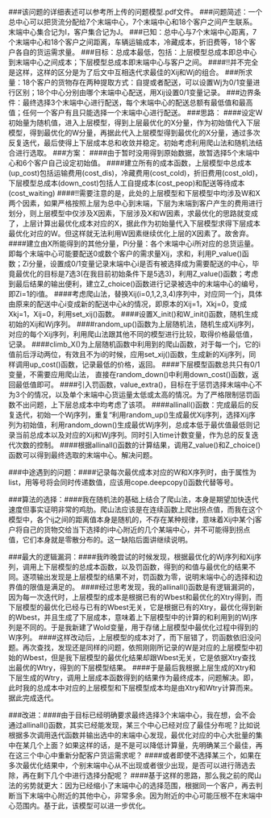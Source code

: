 ###该问题的详细表述可以参考所上传的问题模型.pdf文件。
###问题简述：一个总中心可以把货流分配给7个末端中心，7个末端中心和18个客户之间产生联系。末端中心集合记为I，客户集合记为J。
###已知：总中心与7个末端中心距离，7个末端中心和18个客户之间距离，车辆运输成本，冷藏成本，折旧费等，18个客户各自的货运需求量。
###目标：总成本最低，包括：上层模型总成本即总中心到末端中心之间成本；下层模型总成本即末端中心与客户之间。
####!!并不完全是这样，这样的区分是为了后文中互相迭代求最佳的Xij和Wj的组合。
###所求量：18个客户的货物存在两种提取方式：自提或者配送，可以设置Wj为0/1变量进行区别；18个中心分别由哪个末端中心配送，用Xij设置0/1变量记录。
###边界条件：最终选择3个末端中心进行配送，每个末端中心的配送总额有最低值和最高值；任何一个客户有且只能选择一个末端中心进行配送。
###思路：
####设定W初始量为随机值，进入上层模型，得到上层最优化的X分量，作为初始值代入下层模型，得到最优化的W分量，再据此代入上层模型得到最优化的X分量，通过多次反复迭代，最后使得上下层成本总和收敛并稳定。初始考虑利用爬山法和随机法结合进行选取。
###方案：
####由于暂时没用得到原始数据，故暂选择5个末端中心和6个客户自己设定初始值。
####建立所有的成本函数，上层模型中总成本(up_cost)包括运输费用(cost_dis)，冷藏费用(cost_cold)，折旧费用(cost_old)，下层模型总成本(down_cost)包括人工自提成本(cost_peop)和配送等待成本(cost_waiting)
####!!需要注意的是，此处的上层模型和下层模型中均涉及W和X两个因素，如果严格按照上层为总中心到末端，下层为末端到客户产生的费用进行划分，则上层模型中仅涉及X因素，下层涉及X和W因素，求最优化的思路就变成了，上层计算出最优化成本对应的X，据此作为初始量代入下层模型求得下层成本最优化对应的W。但这样就无法利用W因素继续优化上层的X因素了。故舍弃。
####建立由X所能得到的其他分量，Pi分量：各个末端中心i所对应的总货运量。即每个末端中心可能要配送0或数个客户的需求量Xij，求和，利用P_value()函数；Zi分量，设置成0/1变量记录末端中心i是否有被选择成为需要配送的中心，毕竟最优化的目标是7选3(在我目前初始条件下是5选3)，利用Z_value()函数；考虑到最后结果的输出便利，建立Z_choice()函数进行记录被选中的末端中心的编号，即Zi=1的i值。
####考虑爬山法，替换Xij(i=0,1,2,3,4)序列中，对应同一个j，具体由原来的配送中心i变成新的配送中心k的情况，即原本的Xij=1，Xkj=0，变成Xkj=1，Xij=0，利用set_xij()函数。
####设置X_init()和W_init()函数，随机生成初始的Xij和Wj序列。
####random_up()函数为上层随机法，随机生成Xij序列，对应的每个Xij序列，利用爬山法跟其他不同的模型进行比较，取得价格最低值，记录。
####climb_X()为上层随机函数中利用到的爬山函数，对于每一个j，它的i值前后浮动两位，有效且不为i的时候，应用set_xij()函数，生成新的Xij序列，同样调用up_cost()函数，记录最低的价格，返回。
####下层模型函数总共只有0/1变量，不需要应用爬山法， 直接在random_down()中利用down_cost()函数，返回最低值即可。
####引入罚函数，value_extra()，目标在于惩罚选择末端中心不为3个的情况，以及单个末端中心货运量太低或太高的情况。为了严格限制惩罚函数不出问题，上下层总成本中均考虑了该项。
####allinall()函数：完成最后的反复迭代，初始一个Wj序列，重复“利用random_up()生成最优Xij序列，选择Xij序列为初始值，利用random_down()生成最优Wj序列，总成本低于最优值最低则记录当前总成本以及对应的Xij和Wj序列。同时引入time计数变量，作为总的反复迭代次数的控制。
####根据allinall()函数的计算结果，调用Z_value()和Z_choice()函数可以得到最终选取的末端中心。解决问题。

###中途遇到的问题：####记录每次最优成本对应的W和X序列时，由于属性为list，用等号将会同时传递数值，应该用cope.deepcopy()函数代替等号。

###算法的选择：####我在随机法的基础上结合了爬山法，本身是期望加快迭代速度但事实证明非常的鸡肋。爬山法应该是在连续函数上爬出拐点值，而我在这个模型中，各个ij之间的距离值本身是随机的，不存在某种规律，意味着Xij中某个j客户将自己的货物交给当下选择的i中心附近的几个某端中心，并不可能得到拐点值，它们本身就是零散分布的。这一缺陷后面讲继续说明。

###最大的逻辑漏洞：####我昨晚尝试的时候发现，根据最优化的Wj序列和Xij序列，调用上下层模型的总成本函数，以及罚函数，得到的和值与最优化的结果不同。逐项输出发现是上层模型的结果不对，罚函数为零，说明末端中心的选择和边界值的限值是满足的。
####经过思考发现，我的allinall()函数是有逻辑漏洞的，因为每一次迭代时，上层模型的成本是根据已有的Wbest和最优化的Xtry得到，而下层模型的最优化已经与已有的Wbest无关，它是根据已有的Xtry，最优化得到新的Wbest，并且生成了下层成本，意味着上下层模型中的计算的和利用到的Wj序列是不同的。于是我新建了Wold变量，用于存储上层模型中最优化过程中得到的W序列。
####这样改动后，上层模型的成本对了，而下层错了，罚函数依旧没问题。再次查找，发现还是同样的问题，依照刚刚所记录的W是对应的上层模型中初始的Wbest，但是我下层模型的最优化结果却跟Wbest无关，它是依据Xtry查找出最优的Wtry，得到的下层模型结果。
####于是最后我根据上层生成的Xtry和下层生成的Wtry，调用上层成本函数得到的结果作为最终成本，问题解决。即，此时我的总成本中对应的上层模型和下层模型成本均是由Xtry和Wtry计算而来。据此完成迭代。

###改进：####由于目标已经明确要求最终选择3个末端中心，我在想，会不会通过allinall()函数，其实已经能发现，某三个中心已经对应了最佳分布呢？比如说根据多次调用迭代函数并输出选中的末端中心发现，最优化对应的中心大批量的集中在某几个上面？如果这样的话，是不是可以降低计算量，先明确某三个最佳，再在这三个中心中重新分配客户货运需求呢？
####或者即使不选择某三个，如果在多次最优化结果中，个别末端中心从不出现或者很少出现，是否可以进行筛选去除，再在剩下几个中进行选择分配呢？
####基于这样的思路，那么我之前的爬山法的劣势就更大：因为已经缩小了末端中心的选择范围，根据同一个客户，再去判断当下末端中心附近的其他中心，非常多余。因为附近的中心可能压根不在末端中心范围内。基于此，该模型可以进一步优化。
